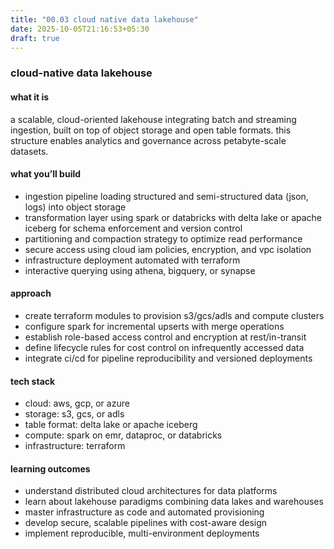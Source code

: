 ```yaml
---
title: "00.03 cloud native data lakehouse"
date: 2025-10-05T21:16:53+05:30
draft: true
---
```


### cloud-native data lakehouse

#### what it is

a scalable, cloud-oriented lakehouse integrating batch and streaming ingestion, built on top of object storage and open table formats. this structure enables analytics and governance across petabyte-scale datasets.

#### what you’ll build

- ingestion pipeline loading structured and semi-structured data (json, logs) into object storage
- transformation layer using spark or databricks with delta lake or apache iceberg for schema enforcement and version control
- partitioning and compaction strategy to optimize read performance
- secure access using cloud iam policies, encryption, and vpc isolation
- infrastructure deployment automated with terraform
- interactive querying using athena, bigquery, or synapse

#### approach

- create terraform modules to provision s3/gcs/adls and compute clusters
- configure spark for incremental upserts with merge operations
- establish role-based access control and encryption at rest/in-transit
- define lifecycle rules for cost control on infrequently accessed data
- integrate ci/cd for pipeline reproducibility and versioned deployments

#### tech stack

- cloud: aws, gcp, or azure
- storage: s3, gcs, or adls
- table format: delta lake or apache iceberg
- compute: spark on emr, dataproc, or databricks
- infrastructure: terraform

#### learning outcomes

- understand distributed cloud architectures for data platforms
- learn about lakehouse paradigms combining data lakes and warehouses
- master infrastructure as code and automated provisioning
- develop secure, scalable pipelines with cost-aware design
- implement reproducible, multi-environment deployments
